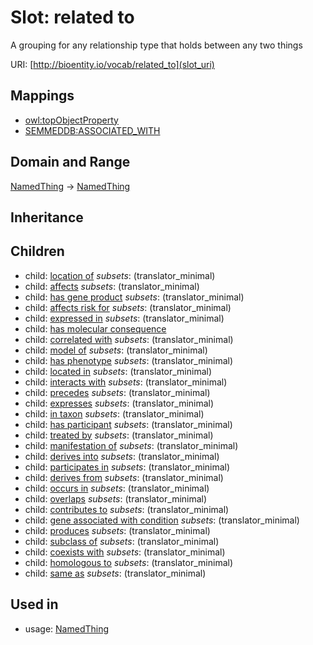 # Slot: related to


A grouping for any relationship type that holds between any two things

URI: [http://bioentity.io/vocab/related_to](slot_uri)
## Mappings

 * [owl:topObjectProperty](http://purl.obolibrary.org/obo/owl_topObjectProperty)
 * [SEMMEDDB:ASSOCIATED_WITH](http://purl.obolibrary.org/obo/SEMMEDDB_ASSOCIATED_WITH)
## Domain and Range

[NamedThing](NamedThing.md) -> [NamedThing](NamedThing.md)
## Inheritance

## Children

 *  child: [location of](location_of.md) *subsets*: (translator_minimal)
 *  child: [affects](affects.md) *subsets*: (translator_minimal)
 *  child: [has gene product](has_gene_product.md) *subsets*: (translator_minimal)
 *  child: [affects risk for](affects_risk_for.md) *subsets*: (translator_minimal)
 *  child: [expressed in](expressed_in.md) *subsets*: (translator_minimal)
 *  child: [has molecular consequence](has_molecular_consequence.md)
 *  child: [correlated with](correlated_with.md) *subsets*: (translator_minimal)
 *  child: [model of](model_of.md) *subsets*: (translator_minimal)
 *  child: [has phenotype](has_phenotype.md) *subsets*: (translator_minimal)
 *  child: [located in](located_in.md) *subsets*: (translator_minimal)
 *  child: [interacts with](interacts_with.md) *subsets*: (translator_minimal)
 *  child: [precedes](precedes.md) *subsets*: (translator_minimal)
 *  child: [expresses](expresses.md) *subsets*: (translator_minimal)
 *  child: [in taxon](in_taxon.md) *subsets*: (translator_minimal)
 *  child: [has participant](has_participant.md) *subsets*: (translator_minimal)
 *  child: [treated by](treated_by.md) *subsets*: (translator_minimal)
 *  child: [manifestation of](manifestation_of.md) *subsets*: (translator_minimal)
 *  child: [derives into](derives_into.md) *subsets*: (translator_minimal)
 *  child: [participates in](participates_in.md) *subsets*: (translator_minimal)
 *  child: [derives from](derives_from.md) *subsets*: (translator_minimal)
 *  child: [occurs in](occurs_in.md) *subsets*: (translator_minimal)
 *  child: [overlaps](overlaps.md) *subsets*: (translator_minimal)
 *  child: [contributes to](contributes_to.md) *subsets*: (translator_minimal)
 *  child: [gene associated with condition](gene_associated_with_condition.md) *subsets*: (translator_minimal)
 *  child: [produces](produces.md) *subsets*: (translator_minimal)
 *  child: [subclass of](subclass_of.md) *subsets*: (translator_minimal)
 *  child: [coexists with](coexists_with.md) *subsets*: (translator_minimal)
 *  child: [homologous to](homologous_to.md) *subsets*: (translator_minimal)
 *  child: [same as](same_as.md) *subsets*: (translator_minimal)
## Used in

 *  usage: [NamedThing](NamedThing.md)
